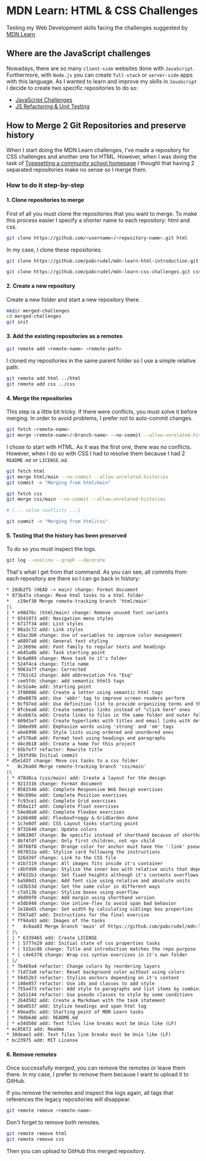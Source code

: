 # MDN Learn: HTML & CSS Challenges

Testing my Web Development skills facing the challenges suggested by
[MDN Learn](https://developer.mozilla.org/en-US/docs/Learn)

## Where are the JavaScript challenges

Nowadays, there are so many `client-side` websites done with `JavaScript`.
Furthermore, with `Node.js` you can create `full-stack` or `server-side` apps
with this language. As I wanted to learn and improve my skills in `JavaScript` I
decide to create two specific repositories to do so:

- [JavaScript Challenges](https://github.com/pabcrudel/javascript-challenges)
- [JS Refactoring & Unit
  Testing](https://github.com/pabcrudel/js-refactoring-and-unit-testing)

## How to Merge 2 Git Repositories and preserve history

When I start doing the MDN Learn challenges, I've made a repository for CSS
challenges and another one for HTML. However, when I was doing the task of
[Typesetting a community school homepage](https://developer.mozilla.org/en-US/docs/Learn/CSS/Styling_text/Typesetting_a_homepage)
I thought that having 2 separated repositories make no sense so I merge them.

### How to do it step-by-step

#### 1. Clone repositories to merge

First of all you must clone the repositories that you want to merge. To make
this process easier I specify a shorter name to each repository: html and css.

```bash
git clone https://github.com/<username>/<repository-name>.git html
```

In my case, I clone these repositories.

```bash
git clone https://github.com/pabcrudel/mdn-learn-html-introduction.git html
```

```bash
git clone https://github.com/pabcrudel/mdn-learn-css-challenges.git css
```

#### 2. Create a new repository

Create a new folder and start a new repository there.

```bash
mkdir merged-challenges
cd merged-challenges
git init
```

#### 3. Add the existing repositories as a remotes

```bash
git remote add <remote-name> <remote-path>
```

I cloned my repositories in the same parent folder so I use a simple
relative path.

```bash
git remote add html ../html
git remote add css ../css
```

#### 4. Merge the repositories

This step is a little bit tricky. If there were conflicts, you must solve it
before merging. In order to avoid problems, I prefer not to auto-commit changes.

```bash
git fetch <remote-name>
git merge <remote-name>/<branch-name> --no-commit --allow-unrelated-histories
```

I chose to start with HTML. As it was the first one, there was no conflicts.
However, when I do so with CSS I had to resolve them because I had 2
`README.md` or `LICENSE.md`.

```bash
git fetch html
git merge html/main --no-commit --allow-unrelated-histories
git commit -m "Merging from html/main"
```

```bash
git fetch css
git merge css/main --no-commit --allow-unrelated-histories

# [... solve conflicts ...]

git commit -m "Merging from html/css"
```

#### 5. Testing that the history has been preserved

To do so you must inspect the logs.

```bash
git log --oneline --graph --decorate
```

That's what I get from that command. As you can see, all commits from each
repository are there so I can go back in history:

```txt
* 28db2f5 (HEAD -> main) change: Format document
* 973b47a change: Move html tasks to a html folder
*   c19ef30 Merge remote-tracking branch 'html/main'
|\  
| * e98d76c (html/main) change: Remove unused font variants
| * 0341973 add: Navigation menu styles
| * 6717f34 add: List styles
| * 08a3c72 add: Link styles
| * 63ac3b0 change: Use of variables to improve color management
| * a6897a8 add: General text styling
| * 2c3669e add: Font family to regular texts and headings
| * e645a8b add: Task starting point
| * 8c6a089 change: Move task to it's folder
| * 524f4c4 change: Title name
| * 9963a7f change: Corrected
| * 7761c62 change: Add abbreviation fro "Esq"
| * cee5fdc change: add semantic html5 tags
| * 8c52a4e add: Starting point
| * 3f80086 add: Create a letter using semantic html tags
| * d0e0878 add: Use 'abbr' tag to improve screen readers perform
| * 0cf97ed add: Use definition list to provide organizing terms and their definitions
| * 0fcbea0 add: Create semantic links instead of "click here" ones
| * dceb67a add: Create links to files in the same folder and outer folder
| * 609d1e7 add: Create hyperlinks with titles and email links with default subject
| * 1b0ed99 add: Emphasize words using 'strong' and 'em' tags
| * ebe6990 add: Style lists using ordered and unordered ones
| * af570a0 add: Format text using headings and paragraphs
| * d4cdb18 add: Create a home for this project
| * 65b7ef7 refactor: Rewrite title
| * 193fd9b Initial commit
* d5e1d37 change: Move css tasks to a css folder
*   8c26a0d Merge remote-tracking branch 'css/main'
|\  
| * 478d8ca (css/main) add: Create a layout for the design
| * 9213316 change: Format document
| * 0582546 add: Complete Responsive Web Design exercises
| * 98c896e add: Complete Position exercises
| * fc93ce1 add: Complete Grid exercises
| * 050a11f add: Complete Float exercises
| * 54ed8a9 add: Complete Flexbox exercises
| * b166480 add: FlexboxFroggy & GridGarden done
| * 1c7e0df add: CSS Layout tasks starting point
| * 0732640 change: Update colors
| * b961007 change: Be specific instead of shorthand because of shorthands do more things
| * 8bf4fdf change: Only first children, not <p> child
| * 30768f8 change: Orange color for anchor must have the ':link' pseudo element
| * 097852a add: Stylize card following the instructions
| * 326d39f change: Link to the CSS file
| * 41b7319 change: All images fits inside it's container
| * c8bfd99 change: Stylize the inner box with relative units that depends on it's parent
| * df632b3 change: Set fixed heights although it's contents overflows
| * ba500d1 change: Add font size using relative and absolute units
| * cd3b53d change: Set the same color in different ways
| * c7a513b change: Stylize boxes using overflow
| * 49d99f0 change: Add margin using shorthand version
| * e3db940 change: Use inline-flex to avoid span bad behavior
| * 2e18e65 change: Set width by calculating siblings box properties
| * 7567a87 add: Instructions for the final exercise
| * ff94a93 add: Images of the tasks
| *   4c0aa83 Merge branch 'main' of https://github.com/pabcrudel/mdn-learn-css-syntax
| |\  
| | * 6339465 add: Create LICENSE
| * | 5777e29 add: Initial state of css properties tasks
| * | 515ac86 change: Title and introduction matches the repo purpose
| * | c4e6378 change: Wrap css syntax exercises in it's own folder
| |/  
| * 7b469a4 refactor: Change colors by reordering layers
| * 71d73a0 refactor: Reset background color without using colors
| * 59452b3 refactor: Stylize anchors depending on it's content
| * 140e857 refactor: Use ids and classes to add style
| * 755a473 refactor: Add style to paragraphs and list items by combining with it's parent
| * 3a51144 refactor: Use pseudo classes to style by some conditions
| * 2b4d582 add: Create a Markdown with the task statement
| * b8a0537 add: Stylize headings and span html tag
| * 69ead5c add: Starting point of MDN Learn tasks
| * 70db640 add: README.md
| * e34d50d add: Text files line breaks must be Unix like (LF)
* ec85872 add: Readme
* 30deae3 add: Text files line breaks must be Unix like (LF)
* bc23975 add: MIT License
```

#### 6. Remove remotes

Once successfully merged, you can remove the remotes or leave them there. In my
case, I prefer to remove them because I want to upload it to GitHub.

If you remove the remotes and inspect the logs again, all tags that references
the legacy repositories will disappear.

```bash
git remote remove <remote-name>
```

Don't forget to remove both remotes.

```bash
git remote remove html
git remote remove css
```

Then you can upload to GitHub this merged repository.
